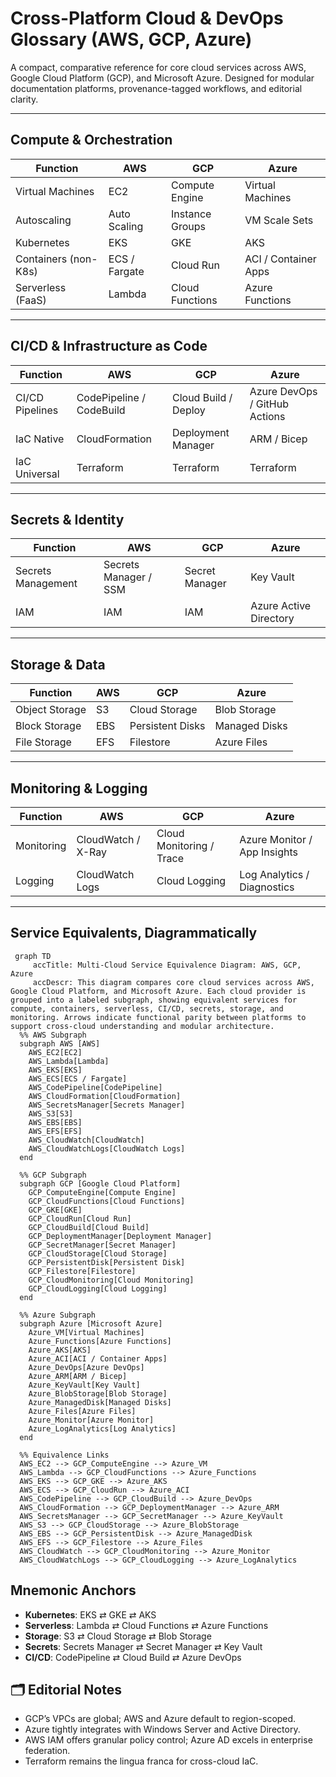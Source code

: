 # Cross-Platform Cloud & DevOps Glossary (AWS, GCP, Azure)

A compact, comparative reference for core cloud services across AWS, Google Cloud Platform (GCP), and Microsoft Azure. Designed for modular documentation platforms, provenance-tagged workflows, and editorial clarity.

---

## Compute & Orchestration

| Function           | AWS               | GCP                | Azure               |
|--------------------|-------------------|--------------------|---------------------|
| Virtual Machines   | EC2               | Compute Engine     | Virtual Machines    |
| Autoscaling        | Auto Scaling      | Instance Groups    | VM Scale Sets       |
| Kubernetes         | EKS               | GKE                | AKS                 |
| Containers (non-K8s)| ECS / Fargate    | Cloud Run          | ACI / Container Apps|
| Serverless (FaaS)  | Lambda            | Cloud Functions    | Azure Functions     |

---

## CI/CD & Infrastructure as Code

| Function           | AWS                   | GCP                      | Azure                        |
|--------------------|------------------------|---------------------------|-------------------------------|
| CI/CD Pipelines    | CodePipeline / CodeBuild| Cloud Build / Deploy     | Azure DevOps / GitHub Actions|
| IaC Native         | CloudFormation         | Deployment Manager        | ARM / Bicep                  |
| IaC Universal      | Terraform              | Terraform                 | Terraform                    |

---

## Secrets & Identity

| Function           | AWS                   | GCP               | Azure             |
|--------------------|------------------------|--------------------|-------------------|
| Secrets Management | Secrets Manager / SSM | Secret Manager     | Key Vault         |
| IAM                | IAM                   | IAM                | Azure Active Directory |

---

## Storage & Data

| Function           | AWS               | GCP               | Azure             |
|--------------------|-------------------|--------------------|-------------------|
| Object Storage     | S3                | Cloud Storage      | Blob Storage      |
| Block Storage      | EBS               | Persistent Disks   | Managed Disks     |
| File Storage       | EFS               | Filestore          | Azure Files       |

---

## Monitoring & Logging

| Function           | AWS                   | GCP                      | Azure                        |
|--------------------|------------------------|---------------------------|-------------------------------|
| Monitoring         | CloudWatch / X-Ray     | Cloud Monitoring / Trace | Azure Monitor / App Insights |
| Logging            | CloudWatch Logs        | Cloud Logging             | Log Analytics / Diagnostics  |

---

## Service Equivalents, Diagrammatically

```mermaid
 graph TD
     accTitle: Multi-Cloud Service Equivalence Diagram: AWS, GCP, Azure
     accDescr: This diagram compares core cloud services across AWS, Google Cloud Platform, and Microsoft Azure. Each cloud provider is grouped into a labeled subgraph, showing equivalent services for compute, containers, serverless, CI/CD, secrets, storage, and monitoring. Arrows indicate functional parity between platforms to support cross-cloud understanding and modular architecture.
  %% AWS Subgraph
  subgraph AWS [AWS]
    AWS_EC2[EC2]
    AWS_Lambda[Lambda]
    AWS_EKS[EKS]
    AWS_ECS[ECS / Fargate]
    AWS_CodePipeline[CodePipeline]
    AWS_CloudFormation[CloudFormation]
    AWS_SecretsManager[Secrets Manager]
    AWS_S3[S3]
    AWS_EBS[EBS]
    AWS_EFS[EFS]
    AWS_CloudWatch[CloudWatch]
    AWS_CloudWatchLogs[CloudWatch Logs]
  end

  %% GCP Subgraph
  subgraph GCP [Google Cloud Platform]
    GCP_ComputeEngine[Compute Engine]
    GCP_CloudFunctions[Cloud Functions]
    GCP_GKE[GKE]
    GCP_CloudRun[Cloud Run]
    GCP_CloudBuild[Cloud Build]
    GCP_DeploymentManager[Deployment Manager]
    GCP_SecretManager[Secret Manager]
    GCP_CloudStorage[Cloud Storage]
    GCP_PersistentDisk[Persistent Disk]
    GCP_Filestore[Filestore]
    GCP_CloudMonitoring[Cloud Monitoring]
    GCP_CloudLogging[Cloud Logging]
  end

  %% Azure Subgraph
  subgraph Azure [Microsoft Azure]
    Azure_VM[Virtual Machines]
    Azure_Functions[Azure Functions]
    Azure_AKS[AKS]
    Azure_ACI[ACI / Container Apps]
    Azure_DevOps[Azure DevOps]
    Azure_ARM[ARM / Bicep]
    Azure_KeyVault[Key Vault]
    Azure_BlobStorage[Blob Storage]
    Azure_ManagedDisk[Managed Disks]
    Azure_Files[Azure Files]
    Azure_Monitor[Azure Monitor]
    Azure_LogAnalytics[Log Analytics]
  end

  %% Equivalence Links
  AWS_EC2 --> GCP_ComputeEngine --> Azure_VM
  AWS_Lambda --> GCP_CloudFunctions --> Azure_Functions
  AWS_EKS --> GCP_GKE --> Azure_AKS
  AWS_ECS --> GCP_CloudRun --> Azure_ACI
  AWS_CodePipeline --> GCP_CloudBuild --> Azure_DevOps
  AWS_CloudFormation --> GCP_DeploymentManager --> Azure_ARM
  AWS_SecretsManager --> GCP_SecretManager --> Azure_KeyVault
  AWS_S3 --> GCP_CloudStorage --> Azure_BlobStorage
  AWS_EBS --> GCP_PersistentDisk --> Azure_ManagedDisk
  AWS_EFS --> GCP_Filestore --> Azure_Files
  AWS_CloudWatch --> GCP_CloudMonitoring --> Azure_Monitor
  AWS_CloudWatchLogs --> GCP_CloudLogging --> Azure_LogAnalytics
```

## Mnemonic Anchors

- **Kubernetes**: EKS ⇄ GKE ⇄ AKS
- **Serverless**: Lambda ⇄ Cloud Functions ⇄ Azure Functions
- **Storage**: S3 ⇄ Cloud Storage ⇄ Blob Storage
- **Secrets**: Secrets Manager ⇄ Secret Manager ⇄ Key Vault
- **CI/CD**: CodePipeline ⇄ Cloud Build ⇄ Azure DevOps

## 🗂 Editorial Notes

- GCP’s VPCs are global; AWS and Azure default to region-scoped.
- Azure tightly integrates with Windows Server and Active Directory.
- AWS IAM offers granular policy control; Azure AD excels in enterprise federation.
- Terraform remains the lingua franca for cross-cloud IaC.


